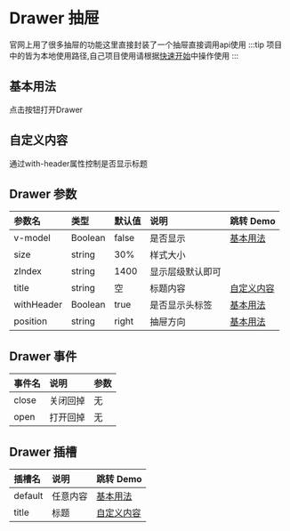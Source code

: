 
# Drawer 抽屉
官网上用了很多抽屉的功能这里直接封装了一个抽屉直接调用api使用
:::tip
项目中的皆为本地使用路径,自己项目使用请根据[快速开始](/guide/quick-start/)中操作使用
:::
## 基本用法
点击按钮打开Drawer
<demo src="./demo-codes/demo.vue" ></demo>

## 自定义内容
通过with-header属性控制是否显示标题
<demo src="./demo-codes/demo-custom.vue" desc="通过title属性或者插槽控制title内容"></demo>

## Drawer 参数
| 参数名 | 类型 | 默认值 | 说明 | 跳转 Demo |
| :---- | :---- | :---- | :---- | :--------- |
|  v-model    | Boolean  |   false   |   是否显示   |[基本用法](#基本用法)|
|  size    | string  |   30%   |   样式大小   |                 |
|  zIndex   | string  |   1400   |   显示层级默认即可   |       |
|  title   | string  |   空   |   标题内容   |[自定义内容](#自定义内容)|
|  withHeader   | Boolean  |   true   |   是否显示头标签  |[基本用法](#基本用法)|
|  position   | string  |   right  |   抽屉方向  |[基本用法](#基本用法)|


## Drawer 事件
| 事件名 | 说明 | 参数 |
| :---- | :---- | :--------- |
| close  |关闭回掉 |无|
| open |打开回掉 |无|

## Drawer 插槽
| 插槽名 | 说明 | 跳转 Demo |
| :---- | :---- | :--------- |
| default |任意内容 |[基本用法](#基本用法)|
| title |标题 |[自定义内容](#自定义内容)|





